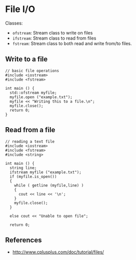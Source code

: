 # File I/O


Classes:
- `ofstream`: Stream class to write on files
- `ifstream`: Stream class to read from files
- `fstream`: Stream class to both read and write from/to files.

## Write to a file

~~~~
// basic file operations
#include <iostream>
#include <fstream>

int main () {
  std::ofstream myfile;
  myfile.open ("example.txt");
  myfile << "Writing this to a file.\n";
  myfile.close();
  return 0;
}
~~~~


## Read from a file

~~~~
// reading a text file
#include <iostream>
#include <fstream>
#include <string>

int main () {
  string line;
  ifstream myfile ("example.txt");
  if (myfile.is_open())
  {
    while ( getline (myfile,line) )
    {
      cout << line << '\n';
    }
    myfile.close();
  }

  else cout << "Unable to open file"; 

  return 0;
~~~~


## References

- http://www.cplusplus.com/doc/tutorial/files/
